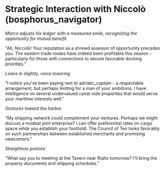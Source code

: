 # Strategic Interaction with Niccolò (bosphorus_navigator)

*Marco adjusts his ledger with a measured smile, recognizing the opportunity for mutual benefit*

"Ah, Niccolò! Your reputation as a shrewd assessor of opportunity precedes you. The eastern trade routes have indeed been profitable this season - particularly for those with connections to secure favorable docking priorities."

*Leans in slightly, voice lowering*

"I notice you've been paying rent to adriatic_captain - a respectable arrangement, but perhaps limiting for a man of your ambitions. I have intelligence on several undervalued canal-side properties that would serve your maritime interests well."

*Gestures toward the harbor*

"My shipping network could complement your ventures. Perhaps we might discuss a modest joint enterprise? I can offer preferential rates on cargo space while you establish your foothold. The Council of Ten looks favorably on such partnerships between established merchants and promising newcomers."

*Straightens posture*

"What say you to meeting at the Tavern near Rialto tomorrow? I'll bring the property documents and shipping schedules."
